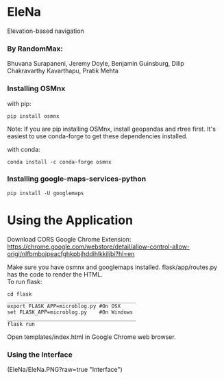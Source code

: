 # EleNa
Elevation-based navigation

### By RandomMax:
Bhuvana Surapaneni, Jeremy Doyle, Benjamin Guinsburg, Dilip Chakravarthy Kavarthapu, Pratik Mehta

### Installing OSMnx
with pip:
```
pip install osmnx
```
Note: If you are pip installing OSMnx, install geopandas and rtree first. It's easiest to use conda-forge to get these dependencies installed.

with conda:
```
conda install -c conda-forge osmnx
```

### Installing google-maps-services-python
```
pip install -U googlemaps

```
# Using the Application
Download CORS Google Chrome Extension:  
https://chrome.google.com/webstore/detail/allow-control-allow-origi/nlfbmbojpeacfghkpbjhddihlkkiljbi?hl=en

Make sure you have osmnx and googlemaps installed.
flask/app/routes.py has the code to render the HTML.  
To run flask:
```
cd flask
__________________________________________
export FLASK_APP=microblog.py #On OSX
set FLASK_APP=microblog.py    #On Windows
__________________________________________
flask run
```
Open templates/index.html in Google Chrome web browser.

### Using the Interface
(EleNa/EleNa.PNG?raw=true "Interface")
